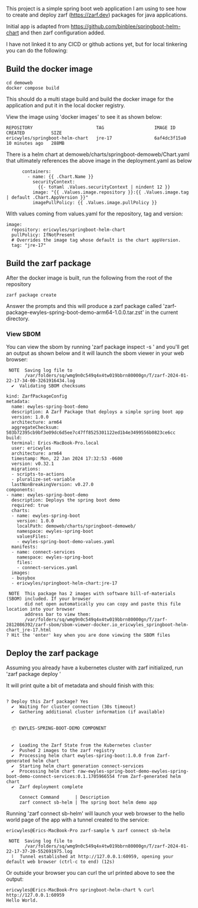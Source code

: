 This project is a simple spring boot web application I am using to see how to create and deploy zarf (https://zarf.dev) packages for java applications.

Initial app is adapted from https://github.com/binblee/springboot-helm-chart and then zarf configuration added.

I have not linked it to any CICD or github actions yet, but for local tinkering you can do the following:

## Build the docker image

```
cd demoweb
docker compose build
```
This should do a multi stage build and build the docker image for the application and put it in the local docker registry.

View the image using 'docker images' to see it as shown below:

```
REPOSITORY                        TAG                   IMAGE ID       CREATED          SIZE
ericwyles/springboot-helm-chart   jre-17                6af4dc3f15a0   10 minutes ago   288MB
```

There is a helm chart at demoweb/charts/springboot-demoweb/Chart.yaml that ultimately references the above image in the deployment.yaml as below

```
      containers:
        - name: {{ .Chart.Name }}
          securityContext:
            {{- toYaml .Values.securityContext | nindent 12 }}
          image: "{{ .Values.image.repository }}:{{ .Values.image.tag | default .Chart.AppVersion }}"
          imagePullPolicy: {{ .Values.image.pullPolicy }}
```

With values coming from values.yaml for the repository, tag and version:

```
image:
  repository: ericwyles/springboot-helm-chart
  pullPolicy: IfNotPresent
  # Overrides the image tag whose default is the chart appVersion.
  tag: "jre-17"

```


## Build the zarf package

After the docker image is built, run the following from the root of the repository

```
zarf package create
```

Answer the prompts and this will produce a zarf package called 'zarf-package-ewyles-spring-boot-demo-arm64-1.0.0.tar.zst' in the current directory.

### View SBOM

You can view the sbom by running 'zarf package inspect -s <package name>' and you'll get an output as shown below and it will launch the sbom viewer in your web browser:

```
 NOTE  Saving log file to
       /var/folders/sq/wmg9n0c549q4x4tw019bbrn80000gn/T/zarf-2024-01-22-17-34-00-3261916434.log
  ✔  Validating SBOM checksums                                                                                                                                       

kind: ZarfPackageConfig
metadata:
  name: ewyles-spring-boot-demo
  description: A Zarf Package that deploys a simple spring boot app
  version: 1.0.0
  architecture: arm64
  aggregateChecksum: 503b72395cb9bf3e09dc6d5ee7c47ff8525301122ed1b4e3499556b0823ce6cc
build:
  terminal: Erics-MacBook-Pro.local
  user: ericwyles
  architecture: arm64
  timestamp: Mon, 22 Jan 2024 17:32:53 -0600
  version: v0.32.1
  migrations:
  - scripts-to-actions
  - pluralize-set-variable
  lastNonBreakingVersion: v0.27.0
components:
- name: ewyles-spring-boot-demo
  description: Deploys the spring boot demo
  required: true
  charts:
  - name: ewyles-spring-boot
    version: 1.0.0
    localPath: demoweb/charts/springboot-demoweb/
    namespace: ewyles-spring-boot
    valuesFiles:
    - ewyles-spring-boot-demo-values.yaml
  manifests:
  - name: connect-services
    namespace: ewyles-spring-boot
    files:
    - connect-services.yaml
  images:
  - busybox
  - ericwyles/springboot-helm-chart:jre-17

 NOTE  This package has 2 images with software bill-of-materials (SBOM) included. If your browser
       did not open automatically you can copy and paste this file location into your browser
       address bar to view them:
       /var/folders/sq/wmg9n0c549q4x4tw019bbrn80000gn/T/zarf-2812086392/zarf-sbom/sbom-viewer-docker.io_ericwyles_springboot-helm-chart_jre-17.html
? Hit the 'enter' key when you are done viewing the SBOM files 
```


## Deploy the zarf package

Assuming you already have a kubernetes cluster with zarf initialized, run 'zarf package deploy <package name>'

It will print quite a bit of metadata and should finish with this:

```

? Deploy this Zarf package? Yes
  ✔  Waiting for cluster connection (30s timeout)                                                                                                                    
  ✔  Gathering additional cluster information (if available)                                                                                                         

                                                                                                      
  📦 EWYLES-SPRING-BOOT-DEMO COMPONENT                                                                
                                                                                                      

  ✔  Loading the Zarf State from the Kubernetes cluster                                                                                                              
  ✔  Pushed 2 images to the zarf registry                                                                                                                            
  ✔  Processing helm chart ewyles-spring-boot:1.0.0 from Zarf-generated helm chart                                                                                   
  ✔  Starting helm chart generation connect-services                                                                                                                 
  ✔  Processing helm chart raw-ewyles-spring-boot-demo-ewyles-spring-boot-demo-connect-services:0.1.1705966554 from Zarf-generated helm chart                        
  ✔  Zarf deployment complete

     Connect Command      | Description
     zarf connect sb-helm | The spring boot helm demo app
```

Running 'zarf connect sb-helm' will launch your web browser to the hello world page of the app with a tunnel created to the service:

```
ericwyles@Erics-MacBook-Pro zarf-sample % zarf connect sb-helm

 NOTE  Saving log file to
       /var/folders/sq/wmg9n0c549q4x4tw019bbrn80000gn/T/zarf-2024-01-22-17-37-20-552691975.log
  ⠇  Tunnel established at http://127.0.0.1:60959, opening your default web browser (ctrl-c to end) (12s)  
```

Or outside your browser you can curl the url printed above to see the output:

```
ericwyles@Erics-MacBook-Pro springboot-helm-chart % curl http://127.0.0.1:60959
Hello World.
```


